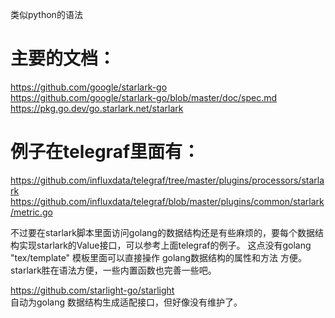 类似python的语法

# 主要的文档：
https://github.com/google/starlark-go     
https://github.com/google/starlark-go/blob/master/doc/spec.md   
https://pkg.go.dev/go.starlark.net/starlark    


# 例子在telegraf里面有：
https://github.com/influxdata/telegraf/tree/master/plugins/processors/starlark   
https://github.com/influxdata/telegraf/blob/master/plugins/common/starlark/metric.go


不过要在starlark脚本里面访问golang的数据结构还是有些麻烦的，要每个数据结构实现starlark的Value接口，可以参考上面telegraf的例子。
这点没有golang  "tex/template" 模板里面可以直接操作 golang数据结构的属性和方法 方便。starlark胜在语法方便，一些内置函数也完善一些吧。


https://github.com/starlight-go/starlight   
自动为golang 数据结构生成适配接口，但好像没有维护了。





